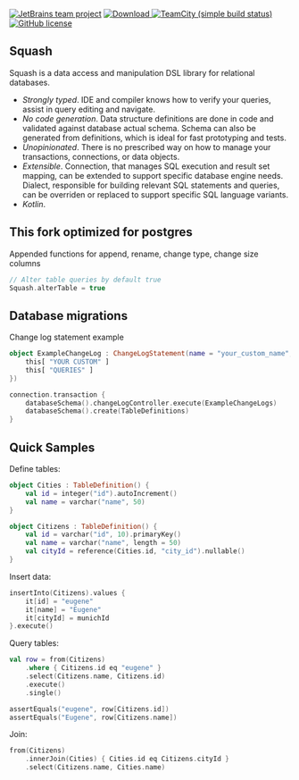 [![JetBrains team project](http://jb.gg/badges/team.svg)](https://confluence.jetbrains.com/display/ALL/JetBrains+on+GitHub)
[![Download](https://api.bintray.com/packages/kotlin/squash/squash/images/download.svg) ](https://bintray.com/kotlin/squash/squash/_latestVersion)
[![TeamCity (simple build status)](https://img.shields.io/teamcity/http/teamcity.jetbrains.com/s/KotlinTools_Squash_Build.svg)](https://teamcity.jetbrains.com/viewType.html?buildTypeId=KotlinTools_Squash_Build&branch_KotlinTools_Squash=%3Cdefault%3E&tab=buildTypeStatusDiv)
[![GitHub license](https://img.shields.io/badge/license-Apache%20License%202.0-blue.svg?style=flat)](http://www.apache.org/licenses/LICENSE-2.0)

Squash
------

Squash is a data access and manipulation DSL library for relational databases.

* *Strongly typed*. IDE and compiler knows how to verify your queries, assist in query editing and navigate.
* *No code generation*. Data structure definitions are done in code and validated against database actual schema.
  Schema can also be generated from definitions, which is ideal for fast prototyping and tests.
* *Unopinionated*. There is no prescribed way on how to manage your transactions, connections, or data objects.
* *Extensible*. Connection, that manages SQL execution and result set mapping, can be extended to support specific database engine needs.
  Dialect, responsible for building relevant SQL statements and queries, can be overriden or replaced to support specific SQL language variants.
* *Kotlin*.


This fork optimized for postgres
-------------
Appended functions for append, rename, change type, change size columns 

```kotlin
// Alter table queries by default true
Squash.alterTable = true
```

Database migrations
-------------
Change log statement example
```kotlin
object ExampleChangeLog : ChangeLogStatement(name = "your_custom_name", changing = {
    this[ "YOUR CUSTOM" ]
    this[ "QUERIES" ]
})
```

```kotlin
connection.transaction {
    databaseSchema().changeLogController.execute(ExampleChangeLogs)
    databaseSchema().create(TableDefinitions)
}
```


Quick Samples
-------------

Define tables:

```kotlin
object Cities : TableDefinition() {
    val id = integer("id").autoIncrement()
    val name = varchar("name", 50)
}

object Citizens : TableDefinition() {
    val id = varchar("id", 10).primaryKey()
    val name = varchar("name", length = 50)
    val cityId = reference(Cities.id, "city_id").nullable()
}
```

Insert data:

```kotlin
insertInto(Citizens).values {
    it[id] = "eugene"
    it[name] = "Eugene"
    it[cityId] = munichId
}.execute()
```

Query tables:

```kotlin
val row = from(Citizens)
    .where { Citizens.id eq "eugene" }
    .select(Citizens.name, Citizens.id)
    .execute()
    .single()

assertEquals("eugene", row[Citizens.id])
assertEquals("Eugene", row[Citizens.name])
```

Join:

```kotlin
from(Citizens)
    .innerJoin(Cities) { Cities.id eq Citizens.cityId }
    .select(Citizens.name, Cities.name)
```
